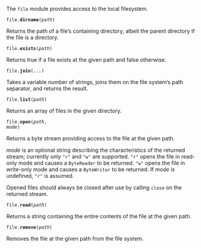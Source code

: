 The `file` module provides access to the local filesystem.

<code>file.**dirname**(*path*)</code>

Returns the path of a file’s containing directory, albeit the parent directory if the file is a directory.

<code>file.**exists**(*path*)</code>

Returns true if a file exists at the given path and false otherwise.

<code>file.**join**(*...*)</code>

Takes a variable number of strings, joins them on the file system’s path separator, and returns the result.

<code>file.**list**(*path*)</code>

Returns an array of files in the given directory.

<code>file.**open**(*path*, *mode*)</code>

Returns a byte stream providing access to the file at the given path.

*mode* is an optional string describing the characteristics of the returned stream; currently only `"r"` and `"w"` are supported.  `"r"` opens the file in read-only mode and causes a `ByteReader` to be returned.  `"w"` opens the file in write-only mode and causes a `ByteWriter` to be returned.  If *mode* is undefined, `"r"` is assumed.

Opened files should always be closed after use by calling `close` on the returned stream.

<code>file.**read**(*path*)</code>

Returns a string containing the entire contents of the file at the given path.

<code>file.**remove**(*path*)</code>

Removes the file at the given path from the file system.
